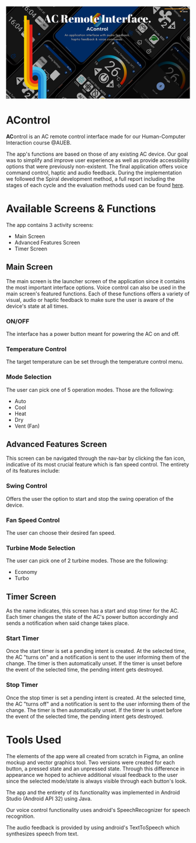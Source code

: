 ![AControl Banner](./AControl.png)

# AControl
**AC**ontrol is an AC remote control interface made for our Human-Computer Interaction course @AUEB. 

The app's functions are based on those of any existing AC device. Our goal was to simplify and improve user experience as well as provide accessibility options that were previously non-existent. The final application offers voice command control, haptic and audio feedback. During the implementation we followed the Spiral development method, a full report including the stages of each cycle and the evaluation methods used can be found [here](./report.pdf). 

# Available Screens & Functions
The app contains 3 activity screens:
- Main Screen
- Advanced Features Screen
- Timer Screen

## Main Screen
The main screen is the launcher screen of the application since it contains the most important interface options. Voice control can also be used in the main screen's featured functions. Each of these functions offers a variety of visual, audio or haptic feedback to make sure the user is aware of the device's state at all times.

### ON/OFF
The interface has a power button meant for powering the AC on and off.

### Temperature Control
The target temperature can be set through the temperature control menu.

### Mode Selection
The user can pick one of 5 operation modes. Those are the following:
- Auto
- Cool
- Heat
- Dry
- Vent (Fan)

## Advanced Features Screen
This screen can be navigated through the nav-bar by clicking the fan icon, indicative of its most crucial feature which is fan speed control. The entirety of its features include:

### Swing Control
Offers the user the option to start and stop the swing operation of the device.

### Fan Speed Control
The user can choose their desired fan speed.

### Turbine Mode Selection
The user can pick one of 2 turbine modes. Those are the following:
- Economy
- Turbo

## Timer Screen
As the name indicates, this screen has a start and stop timer for the AC. Each timer changes the state of the AC's power button accordingly and sends a notification when said change takes place.

### Start Timer
Once the start timer is set a pending intent is created. At the selected time, the AC "turns on" and a notification is sent to the user informing them of the change. The timer is then automatically unset. If the timer is unset before the event of the selected time, the pending intent gets destroyed. 

### Stop Timer
Once the stop timer is set a pending intent is created. At the selected time, the AC "turns off" and a notification is sent to the user informing them of the change. The timer is then automatically unset. If the timer is unset before the event of the selected time, the pending intent gets destroyed. 

# Tools Used
The elements of the app were all created from scratch in Figma, an online mockup and vector graphics tool. Two versions were created for each button, a pressed state and an unpressed state. Through this difference in appearance we hoped to achieve additional visual feedback to the user since the selected mode/state is always visible through each button's look.

The app and the entirety of its functionality was implemented in Android Studio (Android API 32) using Java.

Our voice control functionality uses android's SpeechRecognizer for speech recognition.

The audio feedback is provided by using android's TextToSpeech which synthesizes speech from text.

